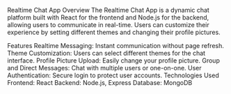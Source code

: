 
Realtime Chat App
Overview
The Realtime Chat App is a dynamic chat platform built with React for the frontend and Node.js for the backend, allowing users to communicate in real-time. Users can customize their experience by setting different themes and changing their profile pictures.

Features
Realtime Messaging: Instant communication without page refresh.
Theme Customization: Users can select different themes for the chat interface.
Profile Picture Upload: Easily change your profile picture.
Group and Direct Messages: Chat with multiple users or one-on-one.
User Authentication: Secure login to protect user accounts.
Technologies Used
Frontend: React
Backend: Node.js, Express
Database: MongoDB
